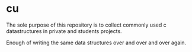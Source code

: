 # cu
The sole purpose of this repository is
to collect commonly used c datastructures in private and students projects.

Enough of writing the same data structures over and over and over again.
